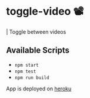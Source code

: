 # toggle-video 📽
| Toggle between videos

## Available Scripts

- `npm start`
- `npm test`
- `npm run build`


App is deployed on [heroku](https://toggle-video.herokuapp.com/)